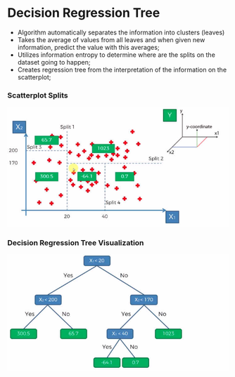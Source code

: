 # Decision Regression Tree
* Algorithm automatically separates the information into clusters (leaves)
* Takes the average of values from all leaves and when given new information, predict the value with this averages;
* Utilizes information entropy to determine where are the splits on the dataset going to happen;
* Creates regression tree from the interpretation of the information on the scatterplot;
### Scatterplot Splits
![Scatterplot Splits](ScatterSplits.jpg)
### Decision Regression Tree Visualization
![DecisionTree](DecisionTree.jpg)
